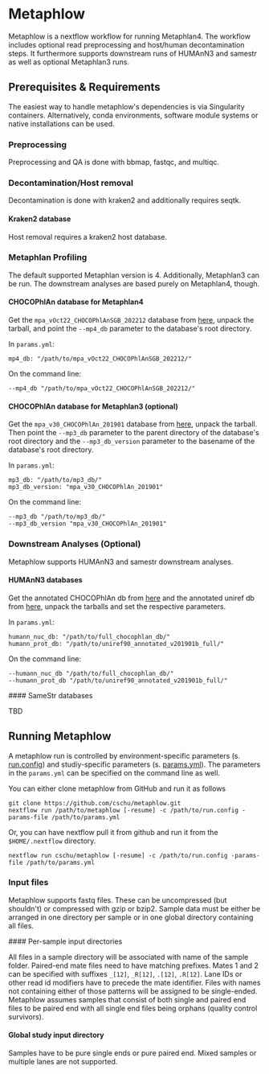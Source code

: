 # Metaphlow

Metaphlow is a nextflow workflow for running Metaphlan4. The workflow includes optional read preprocessing and host/human decontamination steps. It furthermore supports downstream runs of HUMAnN3 and samestr as well as optional Metaphlan3 runs. 

## Prerequisites & Requirements

The easiest way to handle metaphlow's dependencies is via Singularity containers. Alternatively, conda environments, software module systems or native installations can be used.

### Preprocessing

Preprocessing and QA is done with bbmap, fastqc, and multiqc.

### Decontamination/Host removal

Decontamination is done with kraken2 and additionally requires seqtk. 

#### Kraken2 database

Host removal requires a kraken2 host database.

### Metaphlan Profiling

The default supported Metaphlan version is 4. Additionally, Metaphlan3 can be run. The downstream analyses are based purely on Metaphlan4, though.

#### CHOCOPhlAn database for Metaphlan4

Get the `mpa_vOct22_CHOCOPhlAnSGB_202212` database from [here](http://cmprod1.cibio.unitn.it/biobakery4/metaphlan_databases/mpa_vOct22_CHOCOPhlAnSGB_202212.tar), unpack the tarball, and point the `--mp4_db` parameter to the database's root directory. 

In `params.yml`:

```
mp4_db: "/path/to/mpa_vOct22_CHOCOPhlAnSGB_202212/"
```

On the command line:

```
--mp4_db "/path/to/mpa_vOct22_CHOCOPhlAnSGB_202212/"
```

#### CHOCOPhlAn database for Metaphlan3 (optional)

Get the `mpa_v30_CHOCOPhlAn_201901` database from [here](), unpack the tarball. Then point the `--mp3_db` parameter to the parent directory of the database's root directory and the `--mp3_db_version` parameter to the basename of the database's root directory.

In `params.yml`:

```
mp3_db: "/path/to/mp3_db/"
mp3_db_version: "mpa_v30_CHOCOPhlAn_201901"
```

On the command line:

```
--mp3_db "/path/to/mp3_db/"
--mp3_db_version "mpa_v30_CHOCOPhlAn_201901"
```

### Downstream Analyses (Optional)

Metaphlow supports HUMAnN3 and samestr downstream analyses.

#### HUMAnN3 databases

  Get the annotated CHOCOPhlAn db from [here](http://huttenhower.sph.harvard.edu/humann_data/chocophlan/full_chocophlan.tar.gz) and the annotated uniref db from [here](http://huttenhower.sph.harvard.edu/humann_data/uniprot/uniref_annotated/uniref50_annotated_v201901b_full.tar.gz), unpack the tarballs and set the respective parameters.

  In `params.yml`:

```
humann_nuc_db: "/path/to/full_chocophlan_db/"
humann_prot_db: "/path/to/uniref90_annotated_v201901b_full/"
```

On the command line:

```
--humann_nuc_db "/path/to/full_chocophlan_db/"
--humann_prot_db "/path/to/uniref90_annotated_v201901b_full/"
```

#### SameStr databases

TBD


## Running Metaphlow

A metaphlow run is controlled by environment-specific parameters (s. [run.config](config/run.config)) and studiy-specific parameters (s. [params.yml](config/params.yml)). The parameters in the `params.yml` can be specified on the command line as well.

You can either clone metaphlow from GitHub and run it as follows

```
git clone https://github.com/cschu/metaphlow.git
nextflow run /path/to/metaphlow [-resume] -c /path/to/run.config -params-file /path/to/params.yml
```

Or, you can have nextflow pull it from github and run it from the `$HOME/.nextflow` directory.

```
nextflow run cschu/metaphlow [-resume] -c /path/to/run.config -params-file /path/to/params.yml
```

### Input files

Metaphlow supports fastq files. These can be uncompressed (but shouldn't) or compressed with gzip or bzip2. Sample data must be either be arranged in one directory per sample or in one global directory containing all files.

#### Per-sample input directories

All files in a sample directory will be associated with name of the sample folder. Paired-end mate files need to have matching prefixes. Mates 1 and 2 can be specified with suffixes `_[12]`, `_R[12]`, `.[12]`, `.R[12]`. Lane IDs or other read id modifiers have to precede the mate identifier. Files with names not containing either of those patterns will be assigned to be single-ended. Metaphlow assumes samples that consist of both single and paired end files to be paired end with all single end files being orphans (quality control survivors). 

#### Global study input directory

Samples have to be pure single ends or pure paired end. Mixed samples or multiple lanes are not supported.










